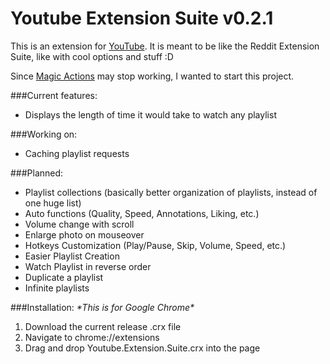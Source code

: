 # Youtube Extension Suite v0.2.1

This is an extension for [YouTube](https://www.youtube.com). It is meant to be like the Reddit Extension Suite, like with cool options and stuff :D

Since [Magic Actions](https://chrome.google.com/webstore/detail/magic-actions-for-youtube/abjcfabbhafbcdfjoecdgepllmpfceif) may stop working, I wanted to start this project.

###Current features:
* Displays the length of time it would take to watch any playlist

###Working on:
* Caching playlist requests

###Planned:
* Playlist collections (basically better organization of playlists, instead of one huge list)
* Auto functions (Quality, Speed, Annotations, Liking, etc.)
* Volume change with scroll
* Enlarge photo on mouseover
* Hotkeys Customization (Play/Pause, Skip, Volume, Speed, etc.)
* Easier Playlist Creation
* Watch Playlist in reverse order
* Duplicate a playlist
* Infinite playlists

###Installation:
*\*This is for Google Chrome\**
1. Download the current release .crx file
2. Navigate to chrome://extensions
3. Drag and drop Youtube.Extension.Suite.crx into the page
